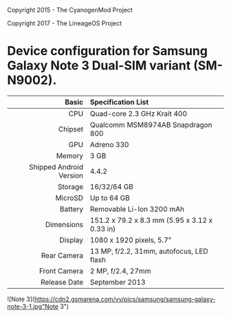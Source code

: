 Copyright 2015 - The CyanogenMod Project

Copyright 2017 - The LineageOS Project

Device configuration for Samsung Galaxy Note 3 Dual-SIM variant (SM-N9002).
========================================

Basic   | Specification List
-------:|:-------------------------
CPU     | Quad-core 2.3 GHz Krait 400
Chipset | Qualcomm MSM8974AB Snapdragon 800
GPU     | Adreno 330
Memory  | 3 GB
Shipped Android Version | 4.4.2
Storage | 16/32/64 GB
MicroSD | Up to 64 GB
Battery | Removable Li-Ion 3200 mAh
Dimensions | 151.2 x 79.2 x 8.3 mm (5.95 x 3.12 x 0.33 in)
Display | 1080 x 1920 pixels, 5.7"
Rear Camera  | 13 MP, f/2.2, 31mm, autofocus, LED flash
Front Camera | 2 MP, f/2.4, 27mm
Release Date | September 2013

![Note 3](https://cdn2.gsmarena.com/vv/pics/samsung/samsung-galaxy-note-3-1.jpg"Note 3")
